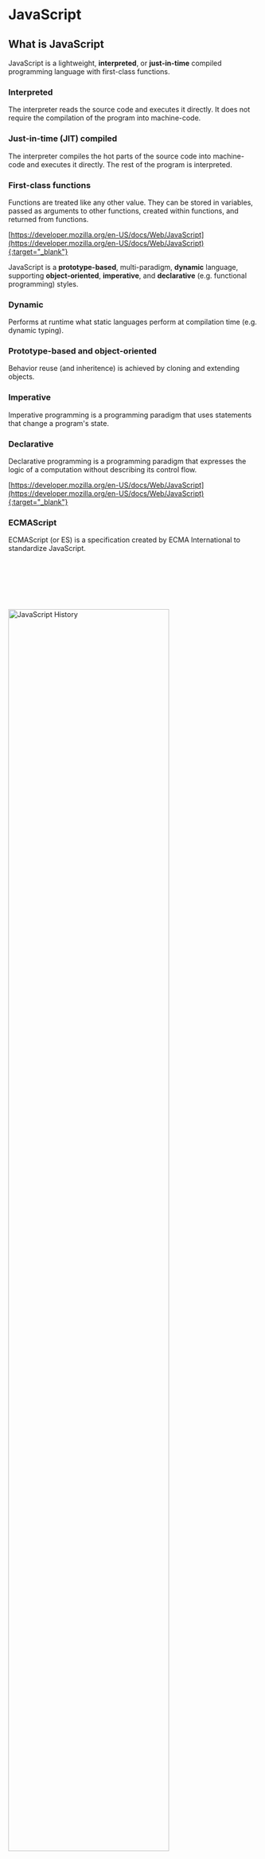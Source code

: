 # JavaScript

## What is JavaScript

JavaScript is a lightweight, **interpreted**, or **just-in-time** compiled programming language with first-class functions.

### Interpreted 
The interpreter reads the source code and executes it directly.
It does not require the compilation of the program into machine-code.

### Just-in-time (JIT) compiled
The interpreter compiles the hot parts of the source code into machine-code and executes it directly.
The rest of the program is interpreted.

### First-class functions
Functions are treated like any other value.
They can be stored in variables, passed as arguments to other functions, created within functions, and returned from functions.

[https://developer.mozilla.org/en-US/docs/Web/JavaScript](https://developer.mozilla.org/en-US/docs/Web/JavaScript){:target="_blank"}

JavaScript is a **prototype-based**, multi-paradigm, **dynamic** language, supporting **object-oriented**, **imperative**, and **declarative** (e.g. functional programming) styles.

### Dynamic
Performs at runtime what static languages perform at compilation time (e.g. dynamic typing).

### Prototype-based and object-oriented
Behavior reuse (and inheritence) is achieved by cloning and extending objects.

### Imperative
Imperative programming is a programming paradigm that uses statements that change a program's state.

### Declarative
Declarative programming is a programming paradigm that expresses the logic of a computation without describing its control flow.

[https://developer.mozilla.org/en-US/docs/Web/JavaScript](https://developer.mozilla.org/en-US/docs/Web/JavaScript){:target="_blank"}

### ECMAScript

ECMAScript (or ES) is a specification created by ECMA International to standardize JavaScript.

<img src="assets/js_history_es6.png" alt="JavaScript History" style="width: 80%; margin-top: 100px;">


Notes:

Birth  

- 1994: Netscape Navigator is released, quickly becomes the most-used.  
- Web pages can then only be static, so Netscape added a scripting language to their navigator: a language created by newly-hired Brendan Eich, similar syntax to Java, called LiveScript in its beta, and then renamed to JavaScript at its release.
- Invented by Brendan Eich in 1995. He was also the cofounder of Mozilla.

Standardization

- 1996, Netscape meets with ECMA to standardize JavaScript. Happens in 1997.

Adoption

- 1999: third major release comes out, ES3. Internet Explorer is the new best explorer

Asynchronicity

- 1999: AJAX (Asynchronous Javascript and XML) arrives in JS and is quickly adopted. Essentially decouples data communication with data presentation, allowing more dynamic web pages.

JSON

- 2009: ES5 comes out, JSON becomes standard
- JSON first showed up in 2001, informally specified in 2006, and then officially standardized in 2013.

ES6: 2015

ES7: 2016

etc

### JavaScript on the server?

Not a modern idea:

- 1996: Microsoft and Netscape offered JS as a backend language.
- 1997: Rhino, a JS engine written in java.
- 2009: Ryan Dahl creates `node.js`, a JS environment for the server based on [V8](https://v8.dev/), an open source JS engine created in 2008 by Lars Bak for Chrome.
- 2018: Ryan Dahl creates Deno, a new runtime for JavaScript and TypeScript based on V8 and Rust.
- 2019: Oracle releases the first stable version of GraalVM, making JavaScript a high performance language for the JVM, later integrated in their RDBMS through MLE.

<img src="assets/logo_v8.png" style="width: 150px; float: left" />

<img src="assets/logo_nodejs.png" style="margin-left: 40px;width: 130px; float: left" />

### Client-side and Server-side Programming

Today, JavaScript is commonly used in browsers (client-side), on servers (server-side), and at the edge (cloudflare, fastly, etc.).

<img src="assets/Fetching_a_page.png" style="width: 60%; margin-top: 40px" />

### ECMAScript 6 Support

<img src="assets/js_compat_table.png" style="width: 70%" />

[https://kangax.github.io/compat-table/es6/](https://kangax.github.io/compat-table/es6/){:target="_blank"}

### Eloquent JavaScript

<img src="assets/js_eloquent_javascript.jpg" style="width: 25%" />

[https://eloquentjavascript.net/](https://eloquentjavascript.net/){:target="_blank"}

### JavaScript: The Good Parts

<img src="assets/javascript-good-parts.webp" style="width: 60%" />

[https://www.oreilly.com/library/view/javascript-the-good/9780596517748/](https://www.oreilly.com/library/view/javascript-the-good/9780596517748/){:target="_blank"}

## Foundations of JavaScript

### Client-side JavaScript

Adding JavaScript to a Web page is as simple as adding a `script` tag to the HTML document.

```html
<script type='text/javascript'>
  console.log('Hello, World!');
  document.writeln('Hello, World!')
</script>
```

The `src` attribute is used to specify the location of the JavaScript file.

```html
<script src="script.js"></script>
```

The `type` attribute is used to specify the type of the script. The default value is `text/javascript`. The `module` value is used to load a JavaScript module (ECMAScript 6).

The `defer` attribute is used to defer the execution of the script until the page has been loaded.

The `async` attribute is used to load the script asynchronously.

### Server-side JavaScript

After installing nodejs, a REPL (Read-Eval-Print-Loop) can be obtained by typing the node command:

```bash
$ node
Welcome to Node.js v12.8.0.
Type ".help" for more information.
> console.log("Hello, World!")
Hello World!
```

[https://nodejs.org/api/repl.html](https://nodejs.org/api/repl.html){:target="_blank"}

### Get to know the REPL commands

`.clear` - Reset the REPL context to an empty object and clears any multi-line expression currently being input.

`.exit` - Close the I/O stream, causing the REPL to exit.

`.help` - Show this list of special commands.

`.save` - Save the current REPL session to a file: > .save ./file/to/save.js

`.load` - Load a file into the current REPL session. > .load ./file/to/load.js

`.editor` - Enter editor mode (<ctrl>-D to finish, <ctrl>-C to cancel).

[https://nodejs.org/api/repl.html#repl_repl_commands](https://nodejs.org/api/repl.html#repl_repl_commands){:target="_blank"}

### JavaScript's Types

ECMAScript defines 7 **primitive** (Immutable) types for values:

- `Undefined`: Unique value `undefined`
- `Number`: Real or integer number (e.g. `3.14`, `42`)
- `Boolean`: `true` or `false`
- `String`: Character sequence, whose literals begin and end with single or double quotes (e.g. `"HEIG-VD"`, `'hello'`)
- `BigInt`: Arbitrary-precision integers, whose literals end with an `n` (e.g. `9007199254740992n`)
- `Symbol`: Globally unique values usable as identifiers or keys in objects (e.g. `Symbol()`, `Symbol("description")`)
- `Null`: Unique value `null`

In a dynamic language you don't specify the type when you declare a variable and the type of a variable can change.

ECMAScript also defines a special mutable type called **object** for collections of properties (objects and array).

[https://developer.mozilla.org/en-US/docs/Web/JavaScript/Data_structures#Data_types](https://developer.mozilla.org/en-US/docs/Web/JavaScript/Data_structures#Data_types){:target="_blank"}

Notes:

The `Symbol` data type is special.

Calling `Symbol("description")` creates a symbol
value with description `"description"`.  That value
is guaranteed to be unique in the entire execution
context (hence even across different libraries or
modules). Therefore, two calls to `Symbol("desc")`
will return two different values.

It can be used anywhere an identifier or a key is
expected, so for example an object `car` (see next
chapter) could have a property whose index is
`Symbol("model")`, rather than simply
`"model"`. This would ensure that this property does
not get overridden by mistake by an inheritting
class (see next chapter on OOP), for example.

### Objects

An object in JavaScript is a mutable unordered
collection of properties, each being

- A property key (either a string or a symbol)
- A value (any ECMAScript language value)

The syntax for creating an object is as follows.

```js
let car = {
    make: "Ford",
    model: "Mustang",
    year: 1969
}
```

Properties of an object can be accessed through the
**dot notation**, or the **bracket notation**.

```js
car.model = "Mustang";
car["model"] = "Mustang";
```

We will learn more about objects (and
object-oriented programming in JS) in the next
chapter.

### Arrays

Arrays are a globally defined, resizable, list-like object. **They can contain a mix of different
data types.**

```js
let fruits = ['Apple', 'Banana', 'Pear'];
```

Accessing items of a list can be done with square
brackets. Items are zero-indexed. The `length`
property returns the array's length

```js
let fruit = fruits[0];
let l = fruits.length;
```

Various useful methods exist on arrays for modifying them.
```js
fruits.push("mango", "papaya"); // Appends new items
fruits.pop(); // Removes and returns the last item
fruits.reverse(); // Reverses the items' order
fruits.splice(2, 1, 'Orange'); // Replaces 1 elemnt at position 2 with 'Orange'
fruits.splice(1, 0, 'Peach'); // Inserts 'Peach' at index 1
```

We will learn more about arrays in the next chapter about Object-oriented JavaScript.

### typeof Operator

The `typeof` operator is useful for determining the type of a variable or a value.

The operand can be of any type:
- If the operand is a primitive value, `typeof` returns a string indicating the type of the primitive value.
- If the operand is an object, `typeof` returns `"object"`.

```js
console.log(typeof 1);  // number
console.log(typeof {}); // object

// what about typeof null? ;)
console.log(typeof null);
// and typeof Array? ;)
console.log(typeof [1, 2, 3]);
```

Notes:

Note that `typeof null` returns `"object"`. This
could be considered a bug of the `typeof` operator,
as we have seen that `null` is theoretically of type
`Null`.

Note also that an Array falls in the category of
objects.

Regarding Array, we have seen that arrays are actually objects under the hood. See OOP chapter to understand why in detail.

### Arithmetic Operators

An arithmetic operator takes numerical values (either literals or variables) as their operands and returns a single numerical value.

```js
1 + 1; // addition
1 - 1; // subtraction
1 / 1; // division
1 * 1; // multiplication
1 % 1; // modulo
1 ** 1; // exponentiation
```

[https://developer.mozilla.org/en-US/docs/Web/JavaScript/Guide/Expressions_and_Operators](https://developer.mozilla.org/en-US/docs/Web/JavaScript/Guide/Expressions_and_Operators){:target="_blank"}

### String Operators

The concatenation operator (+) concatenates two string values together, returning another string that is the union of the two operand strings.

```js
"con" + "cat" + "e" + "nate";
```

In practice, prefer template literals to concatenation.

```js
`PI = ${Math.PI}`; // template literals
```

[https://developer.mozilla.org/en-US/docs/Web/JavaScript/Reference/Template_literals](https://developer.mozilla.org/en-US/docs/Web/JavaScript/Reference/Template_literals){:target="_blank"}

### Assignment Operators

An assignment operator assigns a value to its left operand based on the value of its right operand.

```js
let a = 1; 

// arithmetic assignments
a += 1; // addition
a -= 1; // subtraction
a *= 1; // multiplication
a /= 1; // division
a %= 1; // modulo
a **= 1; // exponentiation
```

JavaScript also has increment and decrement unary operators
```js
a++; // increments and returns value before incrementing
++a; // increments and returns result of incrementing
a--; // decrements and returns value before decrementing
--a; // decrements and returns result of decrementing
```

[https://developer.mozilla.org/en-US/docs/Web/JavaScript/Guide/Expressions_and_Operators](https://developer.mozilla.org/en-US/docs/Web/JavaScript/Guide/Expressions_and_Operators){:target="_blank"}

### Destructuring Assignment

The destructuring assignment syntax is a JavaScript expression that makes it possible to unpack values from arrays, or properties from objects, into distinct variables.

```js
var [a, b] = [1, 2];
console.log(a); // 1
console.log(b); // 2

var [a, b, ...rest] = [1, 2, 3, 4, 5];
console.log(a); // 1
console.log(b); // 2
console.log(rest); // [3, 4, 5]

var {a, b} = {a: 1, b: 2};
console.log(a); // 1
console.log(b); // 2

var {a, b, ...rest} = {a: 1, b: 2, c: 3, d: 4};
console.log(a); // 1
console.log(b); // 2
console.log(rest); // {c: 3, d: 4}
```

[https://developer.mozilla.org/en-US/docs/Web/JavaScript/Reference/Operators/Destructuring_assignment](https://developer.mozilla.org/en-US/docs/Web/JavaScript/Reference/Operators/Destructuring_assignment){:target="_blank"}

### Logical and Ternary Operators

Logical expressions are evaluated from left to
right. JavaScript allows "short-circuit" evaluation.

```js
!true          // false
true && false  // false
true || false  // true
true ? a : b   // a
```

[https://developer.mozilla.org/en-US/docs/Web/JavaScript/Guide/Expressions_and_Operators](https://developer.mozilla.org/en-US/docs/Web/JavaScript/Guide/Expressions_and_Operators){:target="_blank"}

Notes:

Short-circuit evaluation allows JavaScript to bypass
evaluation of the second term of a logical operation
if the first one suffices to determine the result of
the operation. This can happen in two cases:

- `a && b` : `b` will *not* be evaluated if `a` is **`false`**, since the result will be **`false`** regardless of `b`.
- `a || b` : `b` will *not* be evaluated if `a` is **`true`**, since the result will be **`true`** regardless of `b`.

### Optional chaining (?.)

The optional chaining operator (?.) permits reading the value of a property located deep within a chain of connected objects without having to expressly validate that each reference in the chain is valid.

```js
const adventurer = {
    name: 'Alice',
    cat: {
        name: 'Dinah'
    }
};
  
console.log(adventurer.dog?.name); // expected output: undefined
```

In this example, if we had omitted the `?` symbol, it would have failed with a `TypeError: adventurer.dog is undefined`.
    
Introduced with ECMA2020.

[https://developer.mozilla.org/en-US/docs/Web/JavaScript/Reference/Operators/Optional_chaining](https://developer.mozilla.org/en-US/docs/Web/JavaScript/Reference/Operators/Optional_chaining){:target="_blank"}
        
### Comparison Operators

Comparison operators return a logical value based on whether the comparison is true. 

```js
1 == 1;
1 != 2;
1 < 2;
2 > 1;
1 <= 1;
1 >= 1;
```

**Automatic type conversion** is performed when comparing values of different types.
It is at the root of many issues when using comparison operators.

```js
"1" == 1 // true (!!!)
false == 0 // true
8 * null // 0
```

**Strict equality** compares both the type and the value.
It is recommended to use strict equality (===) and strict inequality (!==) operators.

```js
  "1" === 1 // false
  "1" !== 1 // true
```

[https://developer.mozilla.org/en-US/docs/Web/JavaScript/Guide/Expressions_and_Operators](https://developer.mozilla.org/en-US/docs/Web/JavaScript/Guide/Expressions_and_Operators){:target="_blank"}

### Variable declaration statements

The `var` statement declares a **non-block-scoped** variable, optionally initializing it to a value. Its scope is its current execution context, i.e. either the enclosing function or, if outside any function, global. It can be **re-declared**.

```js
var x = 1;
if (true) { var x = 2; } // same variable
console.log(x); // 2
```

The `let` statement declares a **block-scoped** local variable, optionally initializing it to a value. Its scope is the block in which it is declared.

```js
let x = 1;
{ let x = 2; } // different variable
console.log(x); // 1
```

The `const` statement declares a **block-scoped** constant. The value of a constant cannot change through re-assignment, and it can't be redeclared.

```js
const x = 1;
x = 2; // TypeError: Assignment to constant variable.
```

A single statement can define multiple variables or constants: `let one = 1, two = 2;`.

Notes:

The differences between `var` and `let` are important.

### Scope

- The scope of a `var` is its enclosing function, or global. This means a `var` declared in an `if` block will still exist outside that block.
- The scope of a `let` is its enclosing **block**, meaning a `let` variable declared in an `if` block will no longer exist otside that block.

### Re-declaration

A `var` can be re-declared, in which case the previous declaration is overridden. On the other hand, trying to re-declare a `let` variable will result in an error.

### Conditional Execution

In JavaScript, conditional execution is controlled by the `if` statement.

```js
let num = prompt("Enter a number");
if (num > 0) {
    alert(`${num} is positive`);
} else if (num < 0) {
    alert(`${num} is negative`);
} else {
    alert(`${num} is zero`);
}
```

### Switch

Sometimes a switch looks better than an `if...elseif...else` statement.

```js
let val = prompt("Enter a letter");
switch(val) {
  case "a":
    alert("a");
    break;
  case "b":
    alert("b");
    break;
  default:
    alert("Not a or b");
    break;
}
```

### While and Do While

*while* and *do while* are used to loop until a condition is met.

```js
let num = 0;
while (num < 10) {
  console.log(num);
  num += 1;
}
```

```js
let echo = "";
do {
    echo = prompt("Echo");
    console.log(echo);
} while (echo != "stop");
```


### For Loops

The classic `for` statement is used to loop a given number of times over a block.

```js
for (let num = 0; num < 10; num++) {
    console.log(num);
}
```

The `for...in` statement iterates over the enumerable properties of an object.

```js
let obj = {a: 1, b: 2, c: 3};
for (var prop in obj) {
    console.log(prop, obj[prop]);
}
```

The `for...of` statement creates a loop iterating over iterable objects.

```js
let nums = [0, 1, 2, 3, 4, 5, 6, 7, 8 , 9];
for (let num of nums) {
    console.log(num);
}
```

Notes:

Note that you can thus use `for...in` on an array, which would iterate over the array's *properties*, rather than its *items*. Because of how arrays are implemented as objects in JavaScript, its properties are its indices, so the following code

```js
let primes = [1, 2, 3, 5, 7, 11];
for (let i in primes) {
    console.log(i);
}
```

would print `0`, `1`, `2`, `3`, `4`, and `5`, i.e. the indices of the array.

### JavaScript Break and Continue

The `break` statement terminates the current loop.

The `continue` statement terminates the execution of the current iteration and continues the execution of the loop with the next iteration.

`break` and `continue` can also be used with labelled statements, but please don't.

```js
mylabel:
for (let num = 0; num < 5; num++) {
  if (num === 5) {
    continue mylabel;
  }
  console.log(num)
}
```

[https://developer.mozilla.org/en-US/docs/Web/JavaScript/Reference/Statements/label](https://developer.mozilla.org/en-US/docs/Web/JavaScript/Reference/Statements/label){:target="_blank"}

### JavaScript Exceptions
 
In Javascript, runtime errors can be handled using the `try...catch` statement.

```js
try {
  variable; // ReferenceError: variable is not defined
} catch (error) {
  // Fails silently
}
```

Exceptions can be triggered  using `throw` and `Error`:

```js
throw new Error("AAHHARG!!!");
```

Notes:

There are two types of errors in
JavaScript: **Runtime** and **Syntax**
errors. Because Syntax errors are thrown
in the syntax checking phase, which occurs
before the corresponding block is even
entered, a try-catch block will *not*
catch a syntax error. Only runtime errors,
which are thrown when the block is being
executed, are caught by try-catch blocks.

### JavaScript Functions

A function is created with an expression that starts with the keyword `function` and can be assigned to a regular variable.
It can have parameters and may `return` a value.

#### Declaration Notation

```js
function square(x) {
  return x * x;
}
// or
var square = function(x) {
    return x * x;
}
```

#### Arrow Notation

```js
var square = x => x * x
// or
var square = (x) => {
  return x * x;
} 
```


### JavaScript Function Parameters

Function parameters can be made optional by specifying default values.

```js
var square = function(x = 2) {
  return x * x;
}
console.log(square()) // 4
console.log(square(3)) // 9
console.log(square(undefined)) // 4
```

The default value is used if
- that argument is not provided, or
- `undefined` is provided.

This means that optional parameters need not be last.

By default, the default value of a parameter is `undefined`.

### JavaScript Recursion

It is fine for a function to call itself.

```js
function factorial(n) {
  return n == 1 ? n : n * factorial(n-1); 
}
console.log(factorial(5)) // 5 * 4 * 3 * 2 * 1 = 120
```

.. as long as it does not overflow the call stack.

### JavaScript Function Scopes

**Definition**: The scope of a variable is the part of the program
(block or function) in which it exists and can be used.

- `var` variables: local to the **function body**, or **global** if not defined in a function.

- `let` or `const` variables: local to the **block** in which they are declared.

- Function parameters: local to the **function body**. <span class="detail">  They are added to the **call stack** every time a function is called and freed when the function returns. </span>

### Higher-Order Functions

Higher-order functions allow us to abstract over actions, not just values. 
For example, we can have functions that create new functions.

```js
function greaterThan(n) {
    return m => m > n;
}
let greaterThan10 = greaterThan(10);
console.log(greaterThan10(11)); // true
```

[https://eloquentjavascript.net/05_higher_order.html](https://eloquentjavascript.net/05_higher_order.html){:target="_blank"}

### JavaScript Closure

A closure is the combination of a function and the local scope within which that function was declared.

```js
function wrap(value) {
  let v = value;
  return () => v;
}
console.log(wrap(1)()); // 1
```

Try to implement a counter using a closure?

Notes:

<div class="spoiler">

```js
function getCounter() {
  let count = 0;
  return () => count++;
}
let c = getCounter();
console.log(c()); // 0
console.log(c()); // 1
```
    
</div>

## Regular Expressions

### Regular Expressions

Regular expressions are patterns used to **match** and **extract** character combinations in strings. 

It is useful for validating inputs, parsing files, extracting information from free text.

For instance, given the format for [registration plates](https://fr.wikipedia.org/wiki/Plaque_d%27immatriculation_suisse
) in Switzerland: 
- Validate that the given string is a valid registration plate
- Extract all the registration plates listed in a unstructured text 

[https://developer.mozilla.org/en-US/docs/Web/JavaScript/Guide/Regular_Expressions](https://developer.mozilla.org/en-US/docs/Web/JavaScript/Guide/Regular_Expressions){:target="_blank"}

### Building Regular Expressions

The following notations can be used to define a
regular expression in JavaScript. The description of
the regular expression must be surrounded by "`/`"
symbols.

```js
const re1 = /ab+c/;
const re2 = new RegExp(/ab+c/);
```

A regular expression is usually built with the following constructs:

- **Character Classes** (`.`, `\s`, `\d`, ...) that distinguish types of chararters (resp. any, whitespace or digit)
- **Character sets** (`[A-Z]`, `[a-z]`, `[0-9]`, `[abc]`, ...) that match any of the enclosed characters (resp. uppercase letters, lowercase letters, digits, and any of `a`, `b` or `c`)
- **Either operator** (`x|y`) that match either the left or right handside values
- **Quantifiers** (`*`, `+`, `?`, `{n}`, `{n,m}`) that indicate the number of times an expression matches
- **Boundaries** (`^`, `$`) that indicate the beginnings and endings of lines and words
- **Groups** (`()`, `(?<name>)`, `(?:)`) that extracts and remember (or not) information from the input 
- **Assertions** (`x(?=y)`) that helps at defining conditional expressions

[https://developer.mozilla.org/en-US/docs/Web/JavaScript/Guide/Regular_Expressions](https://developer.mozilla.org/en-US/docs/Web/JavaScript/Guide/Regular_Expressions){:target="_blank"}

### Fun with Flags

Regular expressions have optional flags that allow for functionality like global and case insensitive searching.

```js
const re1 = /ab+c/; // no flag
const re2 = /ab+c/g; // global search
const re3 = /ab+c/i; // case-insensitive search
const re4 = /ab+c/m; // multi-line search

const re5 = /ab+c/gi // global case-insensitive search
```

[https://developer.mozilla.org/en-US/docs/Web/JavaScript/Guide/Regular_Expressions](https://developer.mozilla.org/en-US/docs/Web/JavaScript/Guide/Regular_Expressions){:target="_blank"}

Notes:

- A *global* regular expression is intended to be tested against all possible matches in a string, as opposed to consider the first match sufficient.
- A *multiline* regular expression is intended to be tested on a string with multiple lines. In particular, it indicates that the special `^` an `$` symbols match the beginning and end of lines, rather than of the entire string.

Other flags exist, such as `s` to allow the `.` symbol to match newline characters or `u` to treat the pattern as a sequence of unicode code points. See [here](https://developer.mozilla.org/en-US/docs/Web/JavaScript/Guide/Regular_Expressions#advanced_searching_with_flags) for a full list.

### Executing Regular Expressions

The following notations can be used to execute regular expressions.

```js
const re = /ab+c/;

console.log(re.test("ac")); // false
console.log(re.test("abc")); // true
console.log(re.test("abbc")); // true
console.log(re.test("abbbc")); // true

console.log(re.exec("ac")); // null
console.log(re.exec("abbc")); // ['abbc', index: 0, input: 'abbc', groups: undefined]

console.log(JSON.stringify([..."ac abc abbc abbbc".matchAll(/ab+c/g)])); 
// [["abc"],["abbc"],["abbbc"]];
```

In addition to `matchAll`, a string comes with the `match`, `replace`, `search` and `split` methods.

[https://developer.mozilla.org/en-US/docs/Web/JavaScript/Guide/Regular_Expressions](https://developer.mozilla.org/en-US/docs/Web/JavaScript/Guide/Regular_Expressions){:target="_blank"}

- Example of a regular expression that extracts the canton and the number of a Swiss registration plates.

```js
let plate = "BE.1234"
// extract canton and number
let re = /([A-Z]{2})\.?([0-9]{1,6})/;
let [_, canton, number] = plate.match(re);
```

- Example of a regular expression that extracts a list of Swiss registration plates from a free text.

```js
// Text containing swiss license plates
let text = getText()
// extract all license plates
let re = /[A-Z]{2}\.?[0-9]{1,6}/g;
let plates = [...text.matchAll(re)];
```

Notes:

[https://regexr.com](https://regexr.com){:target="_blank"}

[https://regex101.com/](https://regex101.com/){:target="_blank"}
